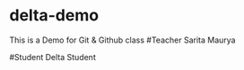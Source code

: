 # delta-demo

This is a Demo for Git &amp; Github class
#Teacher
Sarita Maurya

#Student
Delta Student
